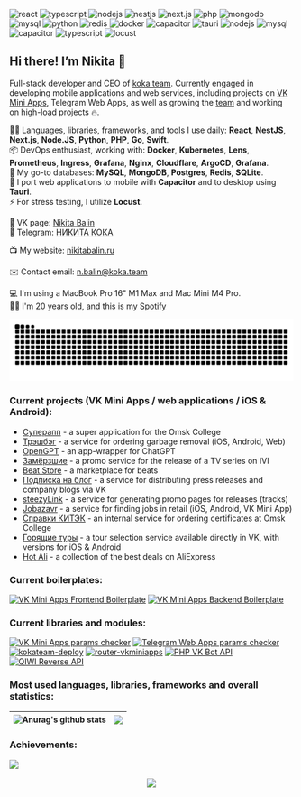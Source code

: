 ![react](https://img.shields.io/badge/-React-blueviolet)
![typescript](https://img.shields.io/badge/-TypeScript-red)
![nodejs](https://img.shields.io/badge/-NodeJS-informational)
![nestjs](https://img.shields.io/badge/-NestJS-green)
![next.js](https://img.shields.io/badge/-Next.js-informational)
![php](https://img.shields.io/badge/-PHP-red)
![mongodb](https://img.shields.io/badge/-MongoDB-blueviolet)
![mysql](https://img.shields.io/badge/-MySQL-success)
![python](https://img.shields.io/badge/-Python-yellow)
![redis](https://img.shields.io/badge/-Redis-orange)
![docker](https://img.shields.io/badge/-Docker-informational)
![capacitor](https://img.shields.io/badge/-Capacitor-blueviolet)
![tauri](https://img.shields.io/badge/-Tauri-red)
![nodejs](https://img.shields.io/badge/-Swift-informational)
![mysql](https://img.shields.io/badge/-Kubernetes-success)
![capacitor](https://img.shields.io/badge/-Nginx-blueviolet)
![typescript](https://img.shields.io/badge/-Cloudflare-red)
![locust](https://img.shields.io/badge/-Locust-informational)

## Hi there! I’m Nikita 👋
Full-stack developer and CEO of [koka team](https://vk.com/kokateam). Currently engaged in developing mobile applications and web services, including projects on [VK Mini Apps](https://vk.com/services), Telegram Web Apps, as well as growing the [team](https://vk.com/kokateam) and working on high-load projects 🔥.  

🧑‍💻 Languages, libraries, frameworks, and tools I use daily: **React**, **NestJS**, **Next.js**, **Node.JS**, **Python**, **PHP**, **Go**, **Swift**.  
📦 DevOps enthusiast, working with: **Docker**, **Kubernetes**, **Lens**, **Prometheus**, **Ingress**, **Grafana**, **Nginx**, **Cloudflare**, **ArgoCD**, **Grafana**.  
🔧 My go-to databases: **MySQL**, **MongoDB**, **Postgres**, **Redis**, **SQLite**.  
📱 I port web applications to mobile with **Capacitor** and to desktop using **Tauri**.  
⚡ For stress testing, I utilize **Locust**.

👋 VK page: [Nikita Balin](https://vk.com/this.state.developer)  
💬 Telegram: [НИКИТА КОКА](https://t.me/lukasandreano)  

📺 My website: [nikitabalin.ru](https://nikitabalin.ru)  

✉️ Contact email: [n.balin@koka.team](mailto:n.balin@koka.team)

💻 I'm using a MacBook Pro 16" M1 Max and Mac Mini M4 Pro.    
💁‍♂️ I'm 20 years old, and this is my [Spotify](https://open.spotify.com/user/31w5c2xgrwhcwi7fuc3r3fczhlqm?si=496508d5db224dd8)

![Snake animation](https://github.com/lukasandreano/lukasandreano/blob/output/github-snake.svg)

### Current projects (VK Mini Apps / web applications / iOS & Android):
* [Суперапп](https://supapp.ru) - a super application for the Omsk College  
* [Трэшбэг](https://trash-bag.ru/) - a service for ordering garbage removal (iOS, Android, Web)  
* [OpenGPT](https://vk.com/opengpt_app) - an app-wrapper for ChatGPT  
* [Замёрзшие](https://vk.com/app51485574) - a promo service for the release of a TV series on IVI
* [Beat Store](https://vk.com/beatstores) - a marketplace for beats
* [Подписка на блог](https://vk.com/app8154914) - a service for distributing press releases and company blogs via VK
* [steezyLink](https://vk.com/app8173597) - a service for generating promo pages for releases (tracks)
* [Jobazavr](https://jobazavr.ru/) - a service for finding jobs in retail (iOS, Android, VK Mini App)
* [Справки КИТЭК](https://certificates.omsktec.ru) - an internal service for ordering certificates at Omsk College
* [Горящие туры](https://vk.com/toursapp) - a tour selection service available directly in VK, with versions for iOS & Android
* [Hot Ali](https://vk.com/app8154948) - a collection of the best deals on AliExpress

### Current boilerplates:
[![VK Mini Apps Frontend Boilerplate](https://github-readme-stats-reyzitwos-projects.vercel.app/api/pin/?username=lukasandreano&repo=vkma-boilerplate)](https://github.com/lukasandreano/vkma-boilerplate)
[![VK Mini Apps Backend Boilerplate](https://github-readme-stats-reyzitwos-projects.vercel.app/api/pin/?username=lukasandreano&repo=vkma-backend-boilerplate)](https://github.com/lukasandreano/vkma-backend-boilerplate)

### Current libraries and modules:
[![VK Mini Apps params checker](https://github-readme-stats-reyzitwos-projects.vercel.app/api/pin/?username=lukasandreano&repo=vkminiapps-params-checker)](https://github.com/lukasandreano/vkminiapps-params-checker)
[![Telegram Web Apps params checker](https://github-readme-stats-reyzitwos-projects.vercel.app/api/pin/?username=lukasandreano&repo=tgwa-params-checker)](https://github.com/lukasandreano/tgwa-params-checker)
[![kokateam-deploy](https://github-readme-stats-reyzitwos-projects.vercel.app/api/pin/?username=lukasandreano&repo=kokateam-deploy)](https://github.com/lukasandreano/kokateam-deploy)
[![router-vkminiapps](https://github-readme-stats-reyzitwos-projects.vercel.app/api/pin/?username=kokateam&repo=router-vkminiapps)](https://github.com/kokateam/router-vkminiapps)
[![PHP VK Bot API](https://github-readme-stats-reyzitwos-projects.vercel.app/api/pin/?username=lukasandreano&repo=VKBotAPI)](https://github.com/lukasandreano/VKBotAPI)
[![QIWI Reverse API](https://github-readme-stats-reyzitwos-projects.vercel.app/api/pin/?username=lukasandreano&repo=qiwi-reverse-api)](https://github.com/lukasandreano/qiwi-reverse-api)
  
### Most used languages, libraries, frameworks and overall statistics:
| <img align="center" src="https://github-readme-stats.vercel.app/api?username=lukasandreano&show_icons=true&include_all_commits=true&hide_border=true" alt="Anurag's github stats" /> |<img align="center" src="https://github-readme-stats.vercel.app/api/top-langs/?username=lukasandreano&layout=compact&hide_border=true" /> |
| ------------- | ------------- |

### Achievements:
![](https://github-profile-trophy.vercel.app/?username=lukasandreano&theme=radical&no-frame=false&no-bg=true&margin-w=4)

<p align="center"><img src="https://i.giphy.com/RThN0hOS2GO4M.gif" /></p>
